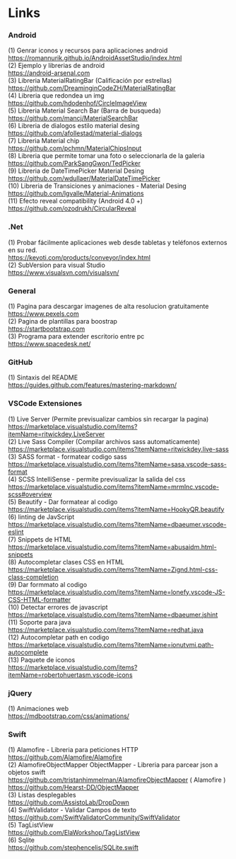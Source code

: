 # Links

### **Android**
(1) Genrar iconos y recursos para aplicaciones android <br>
https://romannurik.github.io/AndroidAssetStudio/index.html <br>
(2) Ejemplo y librerias de android <br>
https://android-arsenal.com <br>
(3) Libreria MaterialRatingBar (Calificación por estrellas) <br>
https://github.com/DreaminginCodeZH/MaterialRatingBar <br>
(4) Libreria que redondea un img <br>
https://github.com/hdodenhof/CircleImageView <br>
(5) Libreria Material Search Bar (Barra de busqueda) <br>
https://github.com/mancj/MaterialSearchBar <br>
(6) Libreria de dialogos estilo material desing <br>
https://github.com/afollestad/material-dialogs <br>
(7) Libreria Material chip <br>
https://github.com/pchmn/MaterialChipsInput <br>
(8) Libreria que permite tomar una foto o seleccionarla de la galeria <br>
https://github.com/ParkSangGwon/TedPicker <br>
(9) Libreria de DateTimePicker Material Desing <br>
https://github.com/wdullaer/MaterialDateTimePicker<br>
(10) Libreria de  Transiciones y animaciones - Material Desing <br>
https://github.com/lgvalle/Material-Animations <br>
(11) Efecto reveal compatibility (Android 4.0 +) <br>
https://github.com/ozodrukh/CircularReveal

### **.Net**
(1) Probar fácilmente aplicaciones web desde tabletas y teléfonos externos en su red.<br>
https://keyoti.com/products/conveyor/index.html <br>
(2) SubVersion para visual Studio<br>
https://www.visualsvn.com/visualsvn/ 

### **General**
(1) Pagina para descargar imagenes de alta resolucion gratuitamente <br>
https://www.pexels.com<br>
(2) Pagina de plantillas para boostrap <br>
https://startbootstrap.com <br>
(3) Programa para extender escritorio entre pc <br>
https://www.spacedesk.net/

### **GitHub**
(1) Sintaxis del README <br>
https://guides.github.com/features/mastering-markdown/

###  **VSCode Extensiones**
(1) Live Server (Permite previsualizar cambios sin recargar la pagina)<br>
https://marketplace.visualstudio.com/items?itemName=ritwickdey.LiveServer<br>
(2) Live Sass Compiler (Compilar archivos sass automaticamente)<br>
https://marketplace.visualstudio.com/items?itemName=ritwickdey.live-sass<br>
(3) SASS format - formatear codigo sass<br>
https://marketplace.visualstudio.com/items?itemName=sasa.vscode-sass-format<br>
(4) SCSS IntelliSense - permite previsualizar la salida del css<br>
https://marketplace.visualstudio.com/items?itemName=mrmlnc.vscode-scss#overview <br>
(5) Beautify -  Dar formatear al codigo  <br>
https://marketplace.visualstudio.com/items?itemName=HookyQR.beautify <br>
(6) linting de JavScript <br>
https://marketplace.visualstudio.com/items?itemName=dbaeumer.vscode-eslint <br>
(7) Snippets de HTML <br>
https://marketplace.visualstudio.com/items?itemName=abusaidm.html-snippets <br>
(8) Autocompletar clases CSS en HTML <br>
https://marketplace.visualstudio.com/items?itemName=Zignd.html-css-class-completion <br>
(9) Dar formmato al codigo <br>
https://marketplace.visualstudio.com/items?itemName=lonefy.vscode-JS-CSS-HTML-formatter <br>
(10) Detectar errores de javascript <br>
https://marketplace.visualstudio.com/items?itemName=dbaeumer.jshint <br>
(11) Soporte para java <br>
https://marketplace.visualstudio.com/items?itemName=redhat.java <br>
(12) Autocompletar path en codigo <br>
https://marketplace.visualstudio.com/items?itemName=ionutvmi.path-autocomplete <br>
(13) Paquete de iconos <br>
https://marketplace.visualstudio.com/items?itemName=robertohuertasm.vscode-icons <br>

### **jQuery**
(1) Animaciones web<br>
https://mdbootstrap.com/css/animations/

### **Swift**
(1) Alamofire - Libreria para peticiones HTTP <br>
https://github.com/Alamofire/Alamofire <br>
(2) AlamofireObjectMapper  ObjectMapper - Libreria para parcear json a objetos swift <br>
https://github.com/tristanhimmelman/AlamofireObjectMapper  ( Alamofire ) <br>
https://github.com/Hearst-DD/ObjectMapper  <br>
(3) Listas desplegables <br>
https://github.com/AssistoLab/DropDown <br>
(4) SwiftValidator - Validar Campos de texto <br>
https://github.com/SwiftValidatorCommunity/SwiftValidator <br>
(5) TagListView <br>
https://github.com/ElaWorkshop/TagListView <br>
(6) Sqlite <br>
https://github.com/stephencelis/SQLite.swift 




